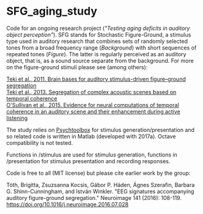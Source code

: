 # SFG_aging_study
Code for an ongoing research project (*"Testing aging deficits in auditory object perception"*). SFG stands for Stochastic Figure-Ground, a stimulus type used in auditory research that combines sets of randomly selected tones from a broad frequency range (*Background*) with short sequences of repeated tones (*Figure*). The latter is regularly perceived as an auditory object, that is, as a sound source separate from the background. For more on the figure-ground stimuli please see (among others):

[Teki et al., 2011. Brain bases for auditory stimulus-driven figure–ground segregation](https://www.jneurosci.org/content/jneuro/31/1/164.full.pdf)  
[Teki et al., 2013. Segregation of complex acoustic scenes based on temporal coherence](https://elifesciences.org/articles/00699.pdf)  
[O'Sullivan et al., 2015. Evidence for neural computations of temporal coherence in an auditory scene and their enhancement during active listening](https://www.jneurosci.org/content/jneuro/35/18/7256.full.pdf)

The study relies on [Psychtoolbox](https://psychtoolbox.org/) for stimulus generation/presentation and so related code is written in Matlab (developed with 2017a). Octave compatibility is not tested.

Functions in /stimulus are used for stimulus generation, functions in /presentation for stimulus presentation and recording responses. 

Code is free to all (MIT license) but please cite earlier work by the group:

Tóth, Brigitta, Zsuzsanna Kocsis, Gábor P. Háden, Ágnes Szerafin, Barbara G. Shinn-Cunningham, and István Winkler. "EEG signatures accompanying auditory figure-ground segregation." Neuroimage 141 (2016): 108-119. https://doi.org/10.1016/j.neuroimage.2016.07.028

